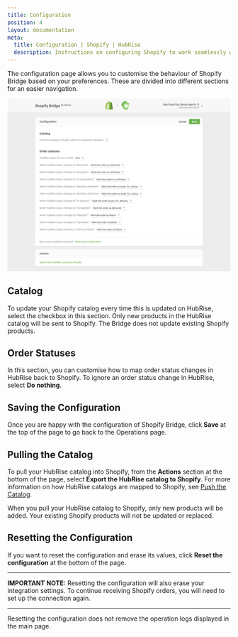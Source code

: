 ```yaml
---
title: Configuration
position: 4
layout: documentation
meta:
  title: Configuration | Shopify | HubRise
  description: Instructions on configuring Shopify to work seamlessly with HubRise and your EPOS or other apps connected to HubRise. Configuration is simple.
---
```


The configuration page allows you to customise the behaviour of Shopify Bridge based on your preferences.
These are divided into different sections for an easier navigation.

![Shopify Bridge configuration page](../images/004-en-shopify-configuration-page.png)

## Catalog

To update your Shopify catalog every time this is updated on HubRise, select the checkbox in this section.
Only new products in the HubRise catalog will be sent to Shopify. The Bridge does not update existing Shopify products.

## Order Statuses

In this section, you can customise how to map order status changes in HubRise back to Shopify.
To ignore an order status change in HubRise, select **Do nothing**.

## Saving the Configuration

Once you are happy with the configuration of Shopify Bridge, click **Save** at the top of the page to go back to the Operations page.

## Pulling the Catalog

To pull your HubRise catalog into Shopify, from the **Actions** section at the bottom of the page, select **Export the HubRise catalog to Shopify**. For more information on how HubRise catalogs are mapped to Shopify, see [Push the Catalog](/apps/shopify/push-catalog).

When you pull your HubRise catalog to Shopify, only new products will be added. Your existing Shopify products will not be updated or replaced.

## Resetting the Configuration

If you want to reset the configuration and erase its values, click **Reset the configuration** at the bottom of the page.

---

**IMPORTANT NOTE:** Resetting the configuration will also erase your integration settings. To continue receiving Shopify orders, you will need to set up the connection again.

---

Resetting the configuration does not remove the operation logs displayed in the main page.
